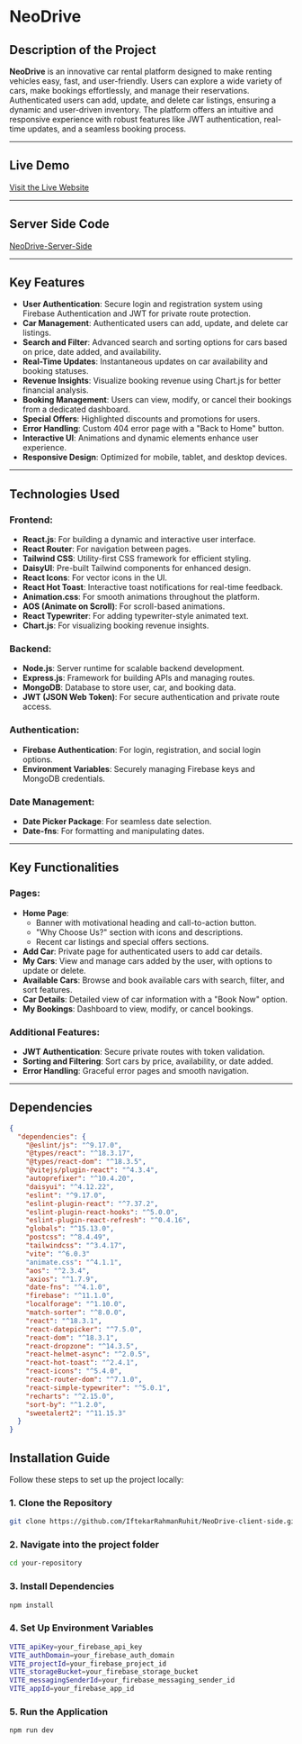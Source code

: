 # NeoDrive

## Description of the Project

**NeoDrive** is an innovative car rental platform designed to make renting vehicles easy, fast, and user-friendly. Users can explore a wide variety of cars, make bookings effortlessly, and manage their reservations. Authenticated users can add, update, and delete car listings, ensuring a dynamic and user-driven inventory. The platform offers an intuitive and responsive experience with robust features like JWT authentication, real-time updates, and a seamless booking process.

---

## Live Demo
[Visit the Live Website](https://neodrive-be91c.web.app/)

---
## Server Side Code
[NeoDrive-Server-Side](https://github.com/IftekarRahmanRuhit/NeoDrive-server-side)

---

## Key Features
- **User Authentication**: Secure login and registration system using Firebase Authentication and JWT for private route protection.
- **Car Management**: Authenticated users can add, update, and delete car listings.
- **Search and Filter**: Advanced search and sorting options for cars based on price, date added, and availability.
- **Real-Time Updates**: Instantaneous updates on car availability and booking statuses.
- **Revenue Insights**: Visualize booking revenue using Chart.js for better financial analysis.
- **Booking Management**: Users can view, modify, or cancel their bookings from a dedicated dashboard.
- **Special Offers**: Highlighted discounts and promotions for users.
- **Error Handling**: Custom 404 error page with a "Back to Home" button.
- **Interactive UI**: Animations and dynamic elements enhance user experience.
- **Responsive Design**: Optimized for mobile, tablet, and desktop devices.

---

## Technologies Used
### Frontend:
- **React.js**: For building a dynamic and interactive user interface.
- **React Router**: For navigation between pages.
- **Tailwind CSS**: Utility-first CSS framework for efficient styling.
- **DaisyUI**: Pre-built Tailwind components for enhanced design.
- **React Icons**: For vector icons in the UI.
- **React Hot Toast**: Interactive toast notifications for real-time feedback.
- **Animation.css**: For smooth animations throughout the platform.
- **AOS (Animate on Scroll)**: For scroll-based animations.
- **React Typewriter**: For adding typewriter-style animated text.
- **Chart.js**: For visualizing booking revenue insights.

### Backend:
- **Node.js**: Server runtime for scalable backend development.
- **Express.js**: Framework for building APIs and managing routes.
- **MongoDB**: Database to store user, car, and booking data.
- **JWT (JSON Web Token)**: For secure authentication and private route access.

### Authentication:
- **Firebase Authentication**: For login, registration, and social login options.
- **Environment Variables**: Securely managing Firebase keys and MongoDB credentials.

### Date Management:
- **Date Picker Package**: For seamless date selection.
- **Date-fns**: For formatting and manipulating dates.

---


## Key Functionalities
### Pages:
- **Home Page**:
  - Banner with motivational heading and call-to-action button.
  - "Why Choose Us?" section with icons and descriptions.
  - Recent car listings and special offers sections.
- **Add Car**: Private page for authenticated users to add car details.
- **My Cars**: View and manage cars added by the user, with options to update or delete.
- **Available Cars**: Browse and book available cars with search, filter, and sort features.
- **Car Details**: Detailed view of car information with a "Book Now" option.
- **My Bookings**: Dashboard to view, modify, or cancel bookings.

### Additional Features:
- **JWT Authentication**: Secure private routes with token validation.
- **Sorting and Filtering**: Sort cars by price, availability, or date added.
- **Error Handling**: Graceful error pages and smooth navigation.

---

## Dependencies
```json
{
  "dependencies": {
    "@eslint/js": "^9.17.0",
    "@types/react": "^18.3.17",
    "@types/react-dom": "^18.3.5",
    "@vitejs/plugin-react": "^4.3.4",
    "autoprefixer": "^10.4.20",
    "daisyui": "^4.12.22",
    "eslint": "^9.17.0",
    "eslint-plugin-react": "^7.37.2",
    "eslint-plugin-react-hooks": "^5.0.0",
    "eslint-plugin-react-refresh": "^0.4.16",
    "globals": "^15.13.0",
    "postcss": "^8.4.49",
    "tailwindcss": "^3.4.17",
    "vite": "^6.0.3"
    "animate.css": "^4.1.1",
    "aos": "^2.3.4",
    "axios": "^1.7.9",
    "date-fns": "^4.1.0",
    "firebase": "^11.1.0",
    "localforage": "^1.10.0",
    "match-sorter": "^8.0.0",
    "react": "^18.3.1",
    "react-datepicker": "^7.5.0",
    "react-dom": "^18.3.1",
    "react-dropzone": "^14.3.5",
    "react-helmet-async": "^2.0.5",
    "react-hot-toast": "^2.4.1",
    "react-icons": "^5.4.0",
    "react-router-dom": "^7.1.0",
    "react-simple-typewriter": "^5.0.1",
    "recharts": "^2.15.0",
    "sort-by": "^1.2.0",
    "sweetalert2": "^11.15.3"
  }
}
```
## Installation Guide

Follow these steps to set up the project locally:

### 1. Clone the Repository
```sh
git clone https://github.com/IftekarRahmanRuhit/NeoDrive-client-side.git

```
### 2. Navigate into the project folder
```sh
cd your-repository
```
### 3. Install Dependencies
```sh
npm install
```
### 4. Set Up Environment Variables
```sh
VITE_apiKey=your_firebase_api_key
VITE_authDomain=your_firebase_auth_domain
VITE_projectId=your_firebase_project_id
VITE_storageBucket=your_firebase_storage_bucket
VITE_messagingSenderId=your_firebase_messaging_sender_id
VITE_appId=your_firebase_app_id
```
### 5. Run the Application
```sh
npm run dev
```